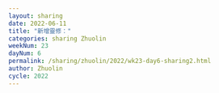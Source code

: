 ```yaml
---
layout: sharing
date: 2022-06-11
title: "新增靈修："
categories: sharing Zhuolin
weekNum: 23
dayNum: 6
permalink: /sharing/zhuolin/2022/wk23-day6-sharing2.html
author: Zhuolin
cycle: 2022
---  
```

